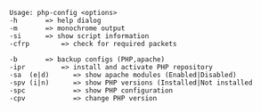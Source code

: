     Usage: php-config <options>    
    -h		 => help dialog 
    -m		 => monochrome output 
    -si		 => show script information 
    -cfrp		 => check for required packets 
 
    -b		 => backup configs (PHP,apache) 
    -ipr		 => install and activate PHP repository 
    -sa  (e|d)      => show apache modules (Enabled|Disabled) 
    -spv (i|n)  	=> show PHP versions (Installed|Not installed 
    -spc		    => show PHP configuration 
    -cpv		    => change PHP version 

